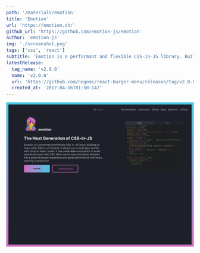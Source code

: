 ```yaml
---
path: '/materials/emotion'
title: 'Emotion'
url: 'https://emotion.sh/'
github_url: 'https://github.com/emotion-js/emotion'
author: 'emotion-js'
img: './screenshot.png'
tags: ['css', 'react']
subtitle: 'Emotion is a performant and flexible CSS-in-JS library. Building on many other CSS-in-JS libraries, it allows you to style apps quickly with string or object styles. It has predictable composition to avoid specificity issues with CSS. With source maps and labels, Emotion has a great developer experience and great performance with heavy caching in production'
latestRelease:
  tag_name: 'v2.0.0'
  name: 'v2.0.0'
  url: 'https://github.com/negomi/react-burger-menu/releases/tag/v2.0.0'
  created_at: '2017-04-16T01:50:14Z'
---
```


![alt text](screenshot.png)
